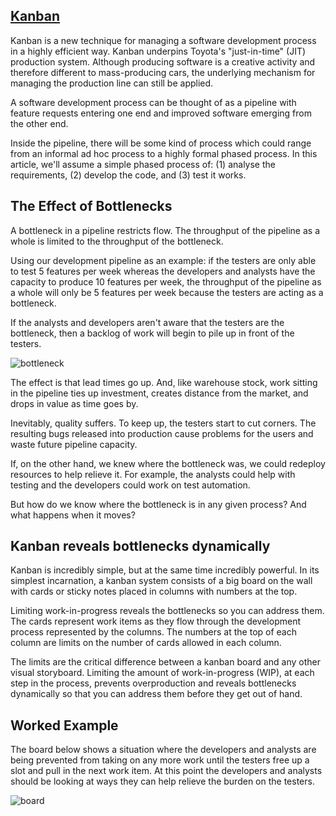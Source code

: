 [Kanban](http://kanbanblog.com/explained/)
--------------------------------------------------
Kanban is a new technique for managing a software development process in a highly efficient way. Kanban underpins Toyota's "just-in-time" (JIT) production system. Although producing software is a creative activity and therefore different to mass-producing cars, the underlying mechanism for managing the production line can still be applied.


A software development process can be thought of as a pipeline with feature requests entering one end and improved software emerging from the other end.

Inside the pipeline, there will be some kind of process which could range from an informal ad hoc process to a highly formal phased process. In this article, we'll assume a simple phased process of: (1) analyse the requirements, (2) develop the code, and (3) test it works.

The Effect of Bottlenecks
--------------------------------------------------------------
A bottleneck in a pipeline restricts flow. The throughput of the pipeline as a whole is limited to the throughput of the bottleneck.

Using our development pipeline as an example: if the testers are only able to test 5 features per week whereas the developers and analysts have the capacity to produce 10 features per week, the throughput of the pipeline as a whole will only be 5 features per week because the testers are acting as a bottleneck.

If the analysts and developers aren't aware that the testers are the bottleneck, then a backlog of work will begin to pile up in front of the testers.

![bottleneck](http://kanbanblog.com/explained/image/bottleneck-inventory.png)

The effect is that lead times go up. And, like warehouse stock, work sitting in the pipeline ties up investment, creates distance from the market, and drops in value as time goes by.

Inevitably, quality suffers. To keep up, the testers start to cut corners. The resulting bugs released into production cause problems for the users and waste future pipeline capacity.

If, on the other hand, we knew where the bottleneck was, we could redeploy resources to help relieve it. For example, the analysts could help with testing and the developers could work on test automation.

But how do we know where the bottleneck is in any given process? And what happens when it moves?

Kanban reveals bottlenecks dynamically
------------------------------------------------------------
Kanban is incredibly simple, but at the same time incredibly powerful. In its simplest incarnation, a kanban system consists of a big board on the wall with cards or sticky notes placed in columns with numbers at the top.

Limiting work-in-progress reveals the bottlenecks so you can address them.
The cards represent work items as they flow through the development process represented by the columns. The numbers at the top of each column are limits on the number of cards allowed in each column.

The limits are the critical difference between a kanban board and any other visual storyboard. Limiting the amount of work-in-progress (WIP), at each step in the process, prevents overproduction and reveals bottlenecks dynamically so that you can address them before they get out of hand.


Worked Example
------------------------------------------
The board below shows a situation where the developers and analysts are being prevented from taking on any more work until the testers free up a slot and pull in the next work item. At this point the developers and analysts should be looking at ways they can help relieve the burden on the testers.

![board](http://kanbanblog.com/explained/image/kanban-board-1.png)

